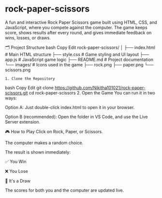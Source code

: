 # rock-paper-scissors
A fun and interactive Rock Paper Scissors game built using HTML, CSS, and JavaScript, where you compete against the computer. The game keeps score, shows results after every round, and gives immediate feedback on wins, losses, or draws.

🗂️ Project Structure
bash
Copy
Edit
rock-paper-scissors/
│
├── index.html           # Main HTML structure
├── style.css            # Game styling and UI layout
├── app.js               # JavaScript game logic
├── README.md            # Project documentation
└── images/              # Icons used in the game
    ├── rock.png
    ├── paper.png
    └── scissors.png

    1. Clone the Repository
bash
Copy
Edit
git clone https://github.com/Nikitha101021/rock-paper-scissors.git
cd rock-paper-scissors
2. Open the Game
You can run it in two ways:

Option A: Just double-click index.html to open it in your browser.

Option B (recommended): Open the folder in VS Code, and use the Live Server extension.

🎮 How to Play
Click on Rock, Paper, or Scissors.

The computer makes a random choice.

The result is shown immediately:

✅ You Win

❌ You Lose

🔁 It's a Draw

The scores for both you and the computer are updated live.

